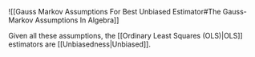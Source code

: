 ![[Gauss Markov Assumptions For Best Unbiased Estimator#The Gauss-Markov Assumptions In Algebra]]

Given all these assumptions, the [[Ordinary Least Squares (OLS)|OLS]] estimators are [[Unbiasedness|Unbiased]].



